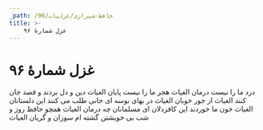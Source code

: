 ```yaml
---
_path: /حافظ-شیرازی/غزلیات/96
title: >-
    غزل شمارهٔ ۹۶
---
```

# غزل شمارهٔ ۹۶

درد ما را نیست درمان الغیاث
هجر ما را نیست پایان الغیاث
دین و دل بردند و قصد جان کنند
الغیاث از جور خوبان الغیاث
در بهای بوسه ای جانی طلب
می کنند این دلستانان الغیاث
خون ما خوردند این کافردلان
ای مسلمانان چه درمان الغیاث
همچو حافظ روز و شب بی خویشتن
گشته ام سوزان و گریان الغیاث
